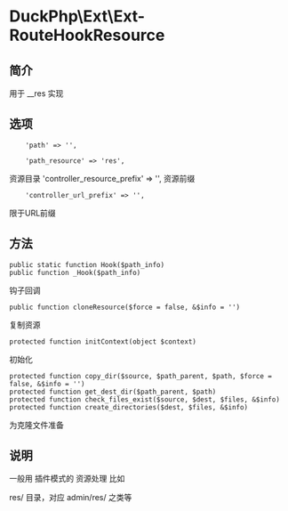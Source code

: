 # DuckPhp\Ext\Ext-RouteHookResource

## 简介
用于 __res 实现

## 选项
        'path' => '',

        'path_resource' => 'res',
资源目录
        'controller_resource_prefix' => '',
资源前缀

        'controller_url_prefix' => '',
限于URL前缀

## 方法

    public static function Hook($path_info)
    public function _Hook($path_info)
钩子回调

    public function cloneResource($force = false, &$info = '')
复制资源

    protected function initContext(object $context)
初始化

    protected function copy_dir($source, $path_parent, $path, $force = false, &$info = '')
    protected function get_dest_dir($path_parent, $path)
    protected function check_files_exist($source, $dest, $files, &$info)
    protected function create_directories($dest, $files, &$info)
为克隆文件准备

## 说明

一般用 插件模式的 资源处理
比如

res/ 目录，对应 admin/res/ 之类等


